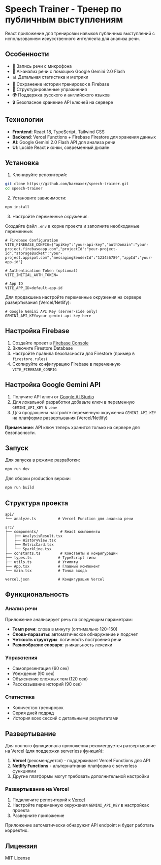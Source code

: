 # Speech Trainer - Тренер по публичным выступлениям

React приложение для тренировки навыков публичных выступлений с использованием искусственного интеллекта для анализа речи.

## Особенности

- 🎤 Запись речи с микрофона
- 🧠 AI-анализ речи с помощью Google Gemini 2.0 Flash
- 📊 Детальная статистика и метрики
- 💾 Сохранение истории тренировок в Firebase
- 🎯 Структурированные упражнения
- 🌍 Поддержка русского и английского языков
- 🔒 Безопасное хранение API ключей на сервере

## Технологии

- **Frontend**: React 18, TypeScript, Tailwind CSS
- **Backend**: Vercel Functions + Firebase Firestore для хранения данных
- **AI**: Google Gemini 2.0 Flash API для анализа речи
- **UI**: Lucide React иконки, современный дизайн

## Установка

1. Клонируйте репозиторий:
```bash
git clone https://github.com/barmaxer/speech-trainer.git
cd speech-trainer
```

2. Установите зависимости:
```bash
npm install
```

3. Настройте переменные окружения:

Создайте файл `.env` в корне проекта и заполните необходимые переменные:

```env
# Firebase Configuration
VITE_FIREBASE_CONFIG={"apiKey":"your-api-key","authDomain":"your-project.firebaseapp.com","projectId":"your-project-id","storageBucket":"your-project.appspot.com","messagingSenderId":"123456789","appId":"your-app-id"}

# Authentication Token (optional)
VITE_INITIAL_AUTH_TOKEN=

# App ID
VITE_APP_ID=default-app-id
```

Для продакшена настройте переменные окружения на сервере развертывания (Vercel/Netlify):

```env
# Google Gemini API Key (server-side only)
GEMINI_API_KEY=your-gemini-api-key-here
```

## Настройка Firebase

1. Создайте проект в [Firebase Console](https://console.firebase.google.com/)
2. Включите Firestore Database
3. Настройте правила безопасности для Firestore (пример в `firestore.rules`)
4. Скопируйте конфигурацию Firebase в переменную `VITE_FIREBASE_CONFIG`

## Настройка Google Gemini API

1. Получите API ключ от [Google AI Studio](https://makersuite.google.com/app/apikey)
2. Для локальной разработки добавьте ключ в переменную `GEMINI_API_KEY` в `.env`
3. Для продакшена настройте переменную окружения `GEMINI_API_KEY` на платформе развертывания (Vercel/Netlify)

**Примечание**: API ключ теперь хранится только на сервере для безопасности.

## Запуск

Для запуска в режиме разработки:
```bash
npm run dev
```

Для сборки production версии:
```bash
npm run build
```

## Структура проекта

```
api/
└── analyze.ts          # Vercel Function для анализа речи

src/
├── components/          # React компоненты
│   ├── AnalysisResult.tsx
│   ├── HistoryView.tsx
│   ├── MetricCard.tsx
│   └── Sparkline.tsx
├── constants.ts         # Константы и конфигурации
├── types.ts            # TypeScript типы
├── utils.ts            # Утилиты
├── App.tsx             # Главный компонент
└── main.tsx            # Точка входа

vercel.json             # Конфигурация Vercel
```

## Функциональность

### Анализ речи
Приложение анализирует речь по следующим параметрам:
- **Темп речи**: слова в минуту (оптимально 120-150)
- **Слова-паразиты**: автоматическое обнаружение и подсчет
- **Четкость структуры**: логичность построения речи
- **Разнообразие словаря**: уникальность лексики

### Упражнения
- Самопрезентация (60 сек)
- Убеждение (90 сек)
- Объяснение сложных тем (120 сек)
- Рассказывание историй (90 сек)

### Статистика
- Количество тренировок
- Серия дней подряд
- История всех сессий с детальными результатами

## Развертывание

Для полного функционала приложения рекомендуется развертывание на Vercel (для поддержки serverless функций):

1. **Vercel** (рекомендуется) - поддерживает Vercel Functions для API
2. **Netlify Functions** - альтернативная платформа с serverless функциями
3. Другие платформы могут требовать дополнительной настройки

### Развертывание на Vercel

1. Подключите репозиторий к [Vercel](https://vercel.com)
2. Настройте переменную окружения `GEMINI_API_KEY` в настройках проекта
3. Разверните приложение

Приложение автоматически обнаружит API endpoint и будет работать корректно.

## Лицензия

MIT License